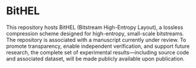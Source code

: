# BitHEL
This repository hosts BitHEL (Bitstream High-Entropy Layout), a lossless compression scheme designed for high-entropy, small-scale bitstreams.
The repository is associated with a manuscript currently under review. To promote transparency, enable independent verification, and support future research, the complete set of experimental results—including source code and associated dataset, will be made publicly available upon publication.
